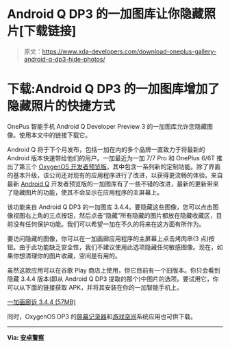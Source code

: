 # Android Q DP3 的一加图库让你隐藏照片[下载链接]

> 原文：<https://www.xda-developers.com/download-oneplus-gallery-android-q-dp3-hide-photos/>

# 下载:Android Q DP3 的一加图库增加了隐藏照片的快捷方式

OnePus 智能手机 Android Q Developer Preview 3 的一加图库允许您隐藏图像。使用本文中的链接下载它。

Android Q 将于下个月发布，包括一加在内的多个品牌一直致力于将最新的 Android 版本快速带给他们的用户。一加最近为一加 7/7 Pro 和 OnePlus 6/6T 推出了第三个 [OxygenOS 开发者预览版](https://www.xda-developers.com/oneplus-7-pro-oneplus-6-oneplus-6t-android-q-dp3-new-features/)，其中包含一系列新的定制功能。除了界面的基本升级，该公司还对现有的应用程序进行了改进，以获得更流畅的体验。来自最新 [Android Q](https://www.xda-developers.com/tag/android-q/) 开发者预览版的一加图库有了一些不错的改进，最新的更新带来了隐藏图片的功能，使其不会显示在应用程序的主屏幕上。

该功能来自 Android Q DP3 的一加图库 3.4.4。要隐藏这些图像，您可以点击图像视图右上角的三点按钮，然后点击“隐藏”所有隐藏的图片都放在隐藏收藏区，目前没有任何保护功能。我们可以希望一加在不久的将来在这方面有所作为。

要访问隐藏的图像，你可以在一加画廊应用程序的主屏幕上点击烤肉串(3 点)按钮。由于此功能缺乏安全性，我们不建议使用此选项隐藏任何敏感图像。现在，如果你想清理你的图片收藏，空间是有用的。

虽然这款应用可以在谷歌 Play 商店上使用，但它目前有一个旧版本。你只会看到隐藏 3.4.4 版本(即从 Android Q DP3 提取的那个)中图片的选项。要试用它，你可以从下面的链接获取 APK，并将其安装在你的一加智能手机上。

[一加画廊诉 3.4.4 (57MB)](https://androidfilehost.com/?fid=6006931924117922919)

同时，OxygenOS DP3 的[屏幕记录器](https://www.xda-developers.com/download-oneplus-screen-recorder-android-q/)和[游戏空间](https://www.xda-developers.com/download-oneplus-game-space-android-q/)系统应用也可供下载。

* * *

**Via: [安卓警察](https://www.androidpolice.com/2019/07/23/oneplus-gallery-3-4-4-hidden-photos-videos-collection-apk-download/)**